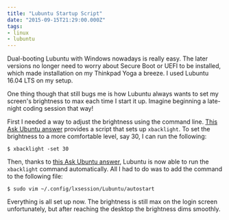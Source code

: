 ```yaml
---
title: "Lubuntu Startup Script"
date: "2015-09-15T21:29:00.000Z"
tags:
- linux
- lubuntu
---
```


Dual-booting Lubuntu with Windows nowadays is really easy. The later versions no longer need to worry about Secure Boot or UEFI to be installed, which made installation on my Thinkpad Yoga a breeze. I used Lubuntu 16.04 LTS on my setup.


One thing though that still bugs me is how Lubuntu always wants to set my screen's brightness to max each time I start it up. Imagine beginning a late-night coding session that way!

First I needed a way to adjust the brightness using the command line. [This Ask Ubuntu answer](http://askubuntu.com/a/232668) provides a script that sets up `xbacklight`. To set the brightness to a more comfortable level, say 30, I can run the following:

    $ xbacklight -set 30

Then, thanks to [this Ask Ubuntu answer](http://askubuntu.com/a/391212), Lubuntu is now able to run the `xbacklight` command automatically. All I had to do was to add the command to the following file:

    $ sudo vim ~/.config/lxsession/Lubuntu/autostart

Everything is all set up now. The brightness is still max on the login screen unfortunately, but after reaching the desktop the brightness dims smoothly.
